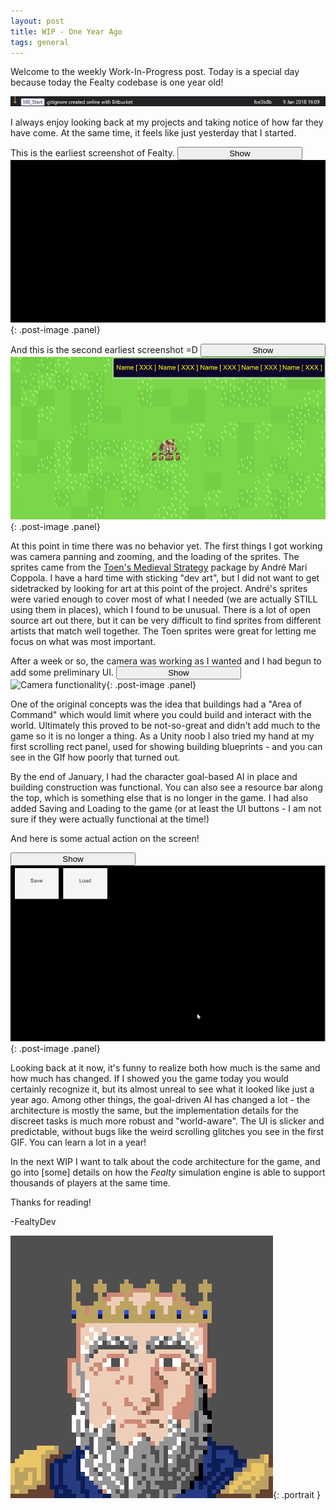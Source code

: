 ```yaml
---
layout: post
title: WIP - One Year Ago
tags: general
---
```


Welcome to the weekly Work-In-Progress post. Today is a special day because today the Fealty codebase is one year old!

![alt text][first_commit]

I always enjoy looking back at my projects and taking notice of how far they have come. At the same time, it feels like just yesterday that I started.

This is the earliest screenshot of Fealty.
<button id="spoiler_btn" class="accordion btn" style="width: 200px; text-align: center;">Show</button>
![Earliest screenshot][black]{: .post-image .panel}

And this is the second earliest screenshot =D
<button class="accordion btn" style="width: 200px; text-align: center;">Show</button>
![Second earliest screenshot][beginning]{: .post-image .panel}

At this point in time there was no behavior yet. The first things I got working was camera panning and zooming, and the loading of the sprites. The sprites came from the [Toen's Medieval Strategy](https://toen.itch.io/toens-medieval-strategy) package by André Marí Coppola. I have a hard time with sticking "dev art", but I did not want to get sidetracked by looking for art at this point of the project. André's sprites were varied enough to cover most of what I needed (we are actually STILL using them in places), which I found to be unusual. There is a lot of open source art out there, but it can be very difficult to find sprites from different artists that match well together. The Toen sprites were great for letting me focus on what was most important.

After a week or so, the camera was working as I wanted and I had begun to add some preliminary UI.
<button class="accordion btn" style="width: 200px; text-align: center;">Show</button>
![Camera functionality][gif]{: .post-image .panel}

One of the original concepts was the idea that buildings had a "Area of Command" which would limit where you could build and interact with the world. Ultimately this proved to be not-so-great and didn't add much to the game so it is no longer a thing. As a Unity noob I also tried my hand at my first scrolling rect panel, used for showing building blueprints - and you can see in the GIf how poorly that turned out.

By the end of January, I had the character goal-based AI in place and building construction was functional. You can also see a resource bar along the top, which is something else that is no longer in the game. I had also added Saving and Loading to the game (or at least the UI buttons - I am not sure if they were actually functional at the time!)

And here is some actual action on the screen!

<button class="accordion btn" style="width: 200px; text-align: center;">Show</button>
![A little more game][gif2]{: .post-image .panel}

Looking back at it now, it's funny to realize both how much is the same and how much has changed. If I showed you the game today you would certainly recognize it, but its almost unreal to see what it looked like just a year ago. Among other things, the goal-driven AI has changed a lot - the architecture is mostly the same, but the implementation details for the discreet tasks is much more robust and "world-aware". The UI is slicker and predictable, without bugs like the weird scrolling glitches you see in the first GIF. You can learn a lot in a year!

In the next WIP I want to talk about the code architecture for the game, and go into [some] details on how the *Fealty* simulation engine is able to support thousands of players at the same time.

Thanks for reading!

-FealtyDev

![FealtyDevPortrait](/public/images/fealtydevportrait.jpeg){: .portrait }

[first_commit]: /public/images/posts/first_commit.png
[black]: /public/images/posts/the_beginning.png
[beginning]: /public/images/posts/beginning.png
[gif]:/public/images/posts/ui_gif_warts_and_all.gif
[gif2]:/public/images/posts/functional.gif

<script>
var acc = document.getElementsByClassName("accordion");
var i;

for (i = 0; i < acc.length; i++) {
  acc[i].addEventListener("click", function() {
    if(this.id === "spoiler_btn") {
        if (this.firstChild.data === "Show") {
            this.firstChild.data = "Ha Ha!";
        } else {
            this.firstChild.data = "Show";
        }
    }
    else{
        if (this.firstChild.data === "Show") {
            this.firstChild.data = "Hide";
        } else {
            this.firstChild.data = "Show";
        }
    }

    this.classList.toggle("active");
    var panel = this.nextElementSibling;
    if (panel.style.display === "block") {
      panel.style.display = "none";
    } else {
      panel.style.display = "block";
    }
  });
}
</script>